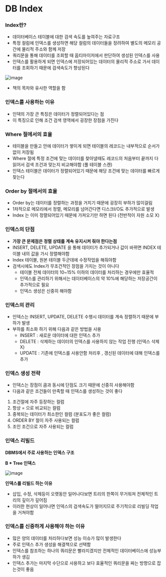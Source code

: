 # DB Index

### Index란?

-   데이터베이스 테이블에 대한 검색 속도를 높여주는 자료구조
-   특정 컬럼에 인덱스를 생성하면 해당 컬럼의 데이터들을 정려하여 별도의 메모리 공간에 물리적 주소와 함께 저장
-   쿼리문을 통해 데이터를 조회할 때 옵티마이저에서 판단하여 생성된 인덱스를 사용
-   인덱스를 활용하게 되면 인덱스에 저장되어있는 데이터의 물리적 주소로 가서 데이터를 조회하기 때문에 검색속도가 향상된다

![image](https://user-images.githubusercontent.com/96561194/210071624-56626894-edf9-4e07-a962-389d910401e1.png)

-   책의 목차와 유사한 역할을 함

### 인덱스를 사용하는 이유

-   인덱의 가장 큰 특징은 데이터가 정렬되어있다는 점
-   이 특징으로 인해 조건 검색 영역에서 굉장한 장점을 가진다

### Where 절에서의 효율

-   테이블을 만들고 안에 데이터가 쌓이게 되면 테이블의 레코드는 내부적으로 순서가 없이 저장됨
-   Where 절에 특정 조건에 맞는 데이터를 찾아낼때도 레코드의 처음부터 끝까지 다읽어서 검색 조건과 맞는지 비교해야함 (풀 테이블 스캔)
-   인덱스 테이블은 데이터가 정렬되어있기 때문에 해당 조건에 맞는 데이터를 빠르게 찾는다

### Order by 절에서의 효율

-   Order by는 데이터를 정렬하는 과정을 거치기 때문에 굉장히 부하가 많이걸림
-   1차적으로 메모리에서 정렬, 메모리를 넘어간다면 디스크I/O도 추가적으로 발생
-   Index 는 이미 정렬되어있기 때문에 가져오기만 하면 된다 (전반적이 자원 소모 X)

### 인덱스의 단점

-   **가장 큰 문제점은 정렬 상태를 계속 유지시켜 줘야 한다는점**
-   INSERT, DELETE, UPDATE 을 통해 데이터가 추가되거나 값이 바뀌면 INDEX 테이블 내의 값을 가시 정렬해야함
-   Index 테이블, 원본 테이블 두군데에 수정작업을 해줘야함
-   검색시에도 Index가 무조건적인 장점을 가지는 것이 아니다
    -   테이블 전체 데이터의 10~15% 이하의 데이터를 처리하는 경우에만 효율적
    -   인덱스를 관리하기 위해서는 데이터베이스의 약 10%에 해당하는 저장공간이 추가적으로 필요
    -   인덱스 생성은 신중히 해야함

### 인덱스의 관리

-   인덱스는 INSERT, UPDATE, DELETE 수행시 데이터를 계속 정렬하기 때문에 부하가 발생
-   부하를 최소화 하기 위해 다음과 같은 방법을 사용
    -   INSERT : 새로운 데이터에 대한 인덱스 추가
    -   DELETE : 삭제하는 데이터의 인덱스를 사용하지 않는 작업 진행 (인덱스 삭제 X)
    -   UPDATE : 기존에 인덱스를 사용안함 처리후 , 갱신된 데이터에 대해 인덱스를 추가

### 인덱스 생성 전략

-   인덱스는 장점이 큼과 동시에 단점도 크기 때문에 신중히 사용해야함
-   다음과 같은 조건들이 만족할 때 인덱스를 생성하는 것이 좋다

1. 조건절에 자주 등장하는 컬럼
2. 항상 = 으로 비교되는 컬럼
3. 중복되는 데이터가 최소한인 컬럼 (분포도가 좋은 컬럼)
4. ORDER BY 절이 자주 사용되는 컬럼
5. 조인 조건으로 자주 사용되는 컬럼

### 인덱스 리빌드

**DBMS에서 주로 사용하는 인덱스 구조**

**B \* Tree 인덱스**

![image](https://user-images.githubusercontent.com/96561194/210071714-9702581c-dbc2-4319-a72e-c4b549579389.png)

**인덱스를 리빌드 하는 이유**

-   삽입, 수정, 삭제등이 오랫동안 일어나다보면 트리의 한쪽이 무거워져 전체적인 트리의 깊이가 깊어짐
-   이러한 현상이 일어나면 인덱스의 검색속도가 떨어지므로 주기적으로 리빌딩 작업을 거쳐야함

### 인덱스를 신중하게 사용해야 하는 이유

-   많은 양의 데이터를 처리하다보면 성능 이슈가 많이 발생한다
-   주로 인덱스 추가 생성을 해결책으로 선택함
-   인덱스를 참조하는 하나의 쿼리문은 빨라지겠지만 전체적인 데이터베이스에 성능부하가 생김
-   인덱스 추가는 마지막 수단으로 사용하고 보다 효율적인 쿼리문을 짜는 방향으로 잡는것이 좋음
